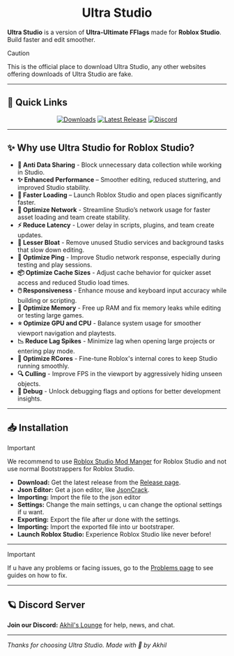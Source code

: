 <h1 align="center">Ultra Studio</h1>

**Ultra Studio** is a version of **Ultra-Ultimate FFlags** made for **Roblox Studio**. Build faster and edit smoother.

> [!Caution]
> This is the official place to download Ultra Studio, any other websites offering downloads of Ultra Studio are fake.

---

<h2>🚀 Quick Links</h2>

<div align="center">

[![Downloads](https://img.shields.io/github/downloads/RealAkhilz/Ultra-Ultimate-FFlags/total?color=2c2f7c&label=Downloads&logo=cloudsmith&logoColor=white)](https://github.com/USERNAME/REPO/releases)
[![Latest Release](https://img.shields.io/github/v/release/USERNAME/REPO?color=5865F2&label=Latest&logo=github)](https://github.com/USERNAME/REPO/releases)
[![Discord](https://img.shields.io/discord/1380077621974667264?label=Discord&color=5865F2&logo=discord&logoColor=white)](https://discord.gg/848BdgmvD9)

</div>

---

<h2>✨ Why use Ultra Studio for Roblox Studio?</h2>

- **🚫 Anti Data Sharing** - Block unnecessary data collection while working in Studio.
- **✨ Enhanced Performance** – Smoother editing, reduced stuttering, and improved Studio stability.
- **🚀 Faster Loading** – Launch Roblox Studio and open places significantly faster.
- **🛜 Optimize Network** - Streamline Studio’s network usage for faster asset loading and team create stability.
- **⚡ Reduce Latency** - Lower delay in scripts, plugins, and team create updates.
- **🧹 Lesser Bloat** - Remove unused Studio services and background tasks that slow down editing.
- **📶 Optimize Ping** - Improve Studio network response, especially during testing and play sessions.
- **📦 Optimize Cache Sizes** - Adjust cache behavior for quicker asset access and reduced Studio load times.
- **🖱️ Responsiveness** - Enhance mouse and keyboard input accuracy while building or scripting.
- **🧠 Optimize Memory** - Free up RAM and fix memory leaks while editing or testing large games.
- **⭐ Optimize GPU and CPU** - Balance system usage for smoother viewport navigation and playtests.
- **📉 Reduce Lag Spikes** - Minimize lag when opening large projects or entering play mode.
- **🧬 Optimize RCores** - Fine-tune Roblox's internal cores to keep Studio running smoothly.
- **🔍 Culling** - Improve FPS in the viewport by aggressively hiding unseen objects.
- **🔧 Debug** - Unlock debugging flags and options for better development insights.

---

<h2>📥 Installation</h2>

> [!important]
> We recommend to use [Roblox Studio Mod Manger](https://github.com/MaximumADHD/Roblox-Studio-Mod-Manager) for Roblox Studio and not use normal Bootstrappers for Roblox Studio.

- **Download:** Get the latest release from the [Release page]().
- **Json Editor:** Get a json editor, like [JsonCrack](https://jsoncrack.com).
- **Importing:** Import the file to the json editor
- **Settings:** Change the main settings, u can change the optional settings if u want.
- **Exporting:** Export the file after ur done with the settings.
- **Importing:** Import the exported file into ur bootstraper.
- **Launch Roblox Studio:** Experience Roblox Studio like never before!

---

> [!important]
> If u have any problems or facing issues, go to the [Problems page]() to see guides on how to fix.

---

<h2>🪐 Discord Server</h2>

**Join our Discord:** [Akhil's Lounge](https://discord.gg/848BdgmvD9) for help, news, and chat.

---

*Thanks for choosing Ultra Studio. Made with 💖 by Akhil*
